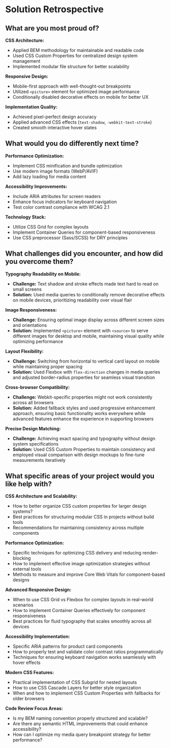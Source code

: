 # Solution Retrospective

## What are you most proud of?

**CSS Architecture:**
- Applied BEM methodology for maintainable and readable code
- Used CSS Custom Properties for centralized design system management
- Implemented modular file structure for better scalability

**Responsive Design:**
- Mobile-first approach with well-thought-out breakpoints
- Utilized `<picture>` element for optimized image performance
- Conditionally disabled decorative effects on mobile for better UX

**Implementation Quality:**
- Achieved pixel-perfect design accuracy
- Applied advanced CSS effects (`text-shadow`, `-webkit-text-stroke`)
- Created smooth interactive hover states

## What would you do differently next time?

**Performance Optimization:**
- Implement CSS minification and bundle optimization
- Use modern image formats (WebP/AVIF)
- Add lazy loading for media content

**Accessibility Improvements:**
- Include ARIA attributes for screen readers
- Enhance focus indicators for keyboard navigation
- Test color contrast compliance with WCAG 2.1

**Technology Stack:**
- Utilize CSS Grid for complex layouts
- Implement Container Queries for component-based responsiveness
- Use CSS preprocessor (Sass/SCSS) for DRY principles

## What challenges did you encounter, and how did you overcome them?

**Typography Readability on Mobile:**
- **Challenge:** Text shadow and stroke effects made text hard to read on small screens
- **Solution:** Used media queries to conditionally remove decorative effects on mobile devices, prioritizing readability over visual flair

**Image Responsiveness:**
- **Challenge:** Ensuring optimal image display across different screen sizes and orientations
- **Solution:** Implemented `<picture>` element with `<source>` to serve different images for desktop and mobile, maintaining visual quality while optimizing performance

**Layout Flexibility:**
- **Challenge:** Switching from horizontal to vertical card layout on mobile while maintaining proper spacing
- **Solution:** Used Flexbox with `flex-direction` changes in media queries and adjusted border-radius properties for seamless visual transition

**Cross-browser Compatibility:**
- **Challenge:** Webkit-specific properties might not work consistently across all browsers
- **Solution:** Added fallback styles and used progressive enhancement approach, ensuring basic functionality works everywhere while advanced features enhance the experience in supporting browsers

**Precise Design Matching:**
- **Challenge:** Achieving exact spacing and typography without design system specifications
- **Solution:** Used CSS Custom Properties to maintain consistency and employed visual comparison with design mockups to fine-tune measurements iteratively

## What specific areas of your project would you like help with?

**CSS Architecture and Scalability:**
- How to better organize CSS custom properties for larger design systems?
- Best practices for structuring modular CSS in projects without build tools
- Recommendations for maintaining consistency across multiple components

**Performance Optimization:**
- Specific techniques for optimizing CSS delivery and reducing render-blocking
- How to implement effective image optimization strategies without external tools
- Methods to measure and improve Core Web Vitals for component-based designs

**Advanced Responsive Design:**
- When to use CSS Grid vs Flexbox for complex layouts in real-world scenarios
- How to implement Container Queries effectively for component responsiveness
- Best practices for fluid typography that scales smoothly across all devices

**Accessibility Implementation:**
- Specific ARIA patterns for product card components
- How to properly test and validate color contrast ratios programmatically
- Techniques for ensuring keyboard navigation works seamlessly with hover effects

**Modern CSS Features:**
- Practical implementation of CSS Subgrid for nested layouts
- How to use CSS Cascade Layers for better style organization
- When and how to implement CSS Custom Properties with fallbacks for older browsers

**Code Review Focus Areas:**
- Is my BEM naming convention properly structured and scalable?
- Are there any semantic HTML improvements that could enhance accessibility?
- How can I optimize my media query breakpoint strategy for better performance?
